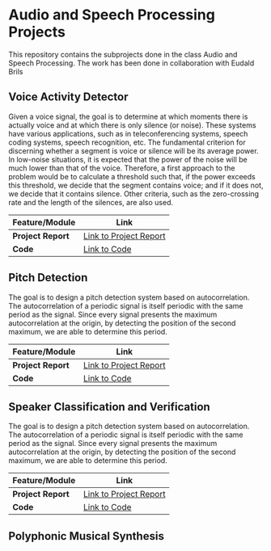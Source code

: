 # Audio and Speech Processing Projects
This repository contains the subprojects done in the class Audio and Speech Processing. The work has been done in collaboration with Eudald Brils

## Voice Activity Detector
Given a voice signal, the goal is to determine at which moments there is actually voice and at which there is only silence (or noise). These systems have various applications, such as in teleconferencing systems, speech coding systems, speech recognition, etc. The fundamental criterion for discerning whether a segment is voice or silence will be its average power. In low-noise situations, it is expected that the power of the noise will be much lower than that of the voice. Therefore, a first approach to the problem would be to calculate a threshold such that, if the power exceeds this threshold, we decide that the segment contains voice; and if it does not, we decide that it contains silence. Other criteria, such as the zero-crossing rate and the length of the silences, are also used.

| Feature/Module | Link                                                                 |
| -------------- | -------------------------------------------------------------------- |
| **Project Report**   | [Link to Project Report](https://github.com/yourusername/your-repo/tree/main/module1) |
| **Code**   | [Link to Code](https://github.com/yourusername/your-repo/tree/main/module2) |

## Pitch Detection
The goal is to design a pitch detection system based on autocorrelation. The autocorrelation of a periodic signal is itself periodic with the same period as the signal. Since every signal presents the maximum autocorrelation at the origin, by detecting the position of the second maximum, we are able to determine this period.

| Feature/Module | Link                                                                 |
| -------------- | -------------------------------------------------------------------- |
| **Project Report**   | [Link to Project Report](https://github.com/yourusername/your-repo/tree/main/module1) |
| **Code**   | [Link to Code](https://github.com/yourusername/your-repo/tree/main/module2) |

## Speaker Classification and Verification
The goal is to design a pitch detection system based on autocorrelation. The autocorrelation of a periodic signal is itself periodic with the same period as the signal. Since every signal presents the maximum autocorrelation at the origin, by detecting the position of the second maximum, we are able to determine this period.

| Feature/Module | Link                                                                 |
| -------------- | -------------------------------------------------------------------- |
| **Project Report**   | [Link to Project Report](https://github.com/yourusername/your-repo/tree/main/module1) |
| **Code**   | [Link to Code](https://github.com/yourusername/your-repo/tree/main/module2) |

## Polyphonic Musical Synthesis
